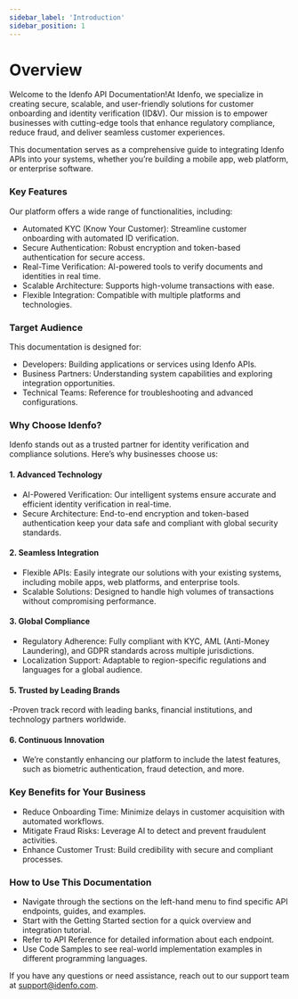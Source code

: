 ```yaml
---
sidebar_label: 'Introduction'
sidebar_position: 1
---
```


# Overview

Welcome to the Idenfo API Documentation!At Idenfo, we specialize in creating secure, scalable, and user-friendly solutions for customer onboarding and identity verification (ID&V). Our mission is to empower businesses with cutting-edge tools that enhance regulatory compliance, reduce fraud, and deliver seamless customer experiences.

This documentation serves as a comprehensive guide to integrating Idenfo APIs into your systems, whether you’re building a mobile app, web platform, or enterprise software.


### Key Features  
Our platform offers a wide range of functionalities, including:
- Automated KYC (Know Your Customer): Streamline customer onboarding with automated ID verification.
- Secure Authentication: Robust encryption and token-based authentication for secure access.
- Real-Time Verification: AI-powered tools to verify documents and identities in real time.
- Scalable Architecture: Supports high-volume transactions with ease.
- Flexible Integration: Compatible with multiple platforms and technologies.


### Target Audience  

This documentation is designed for:
- Developers: Building applications or services using Idenfo APIs.
- Business Partners: Understanding system capabilities and exploring integration opportunities.
- Technical Teams: Reference for troubleshooting and advanced configurations.

### Why Choose Idenfo?
Idenfo stands out as a trusted partner for identity verification and compliance solutions. Here’s why businesses choose us:

#### 1. Advanced Technology
- AI-Powered Verification: Our intelligent systems ensure accurate and efficient identity verification in real-time.
- Secure Architecture: End-to-end encryption and token-based authentication keep your data safe and compliant with global security standards.

#### 2. Seamless Integration
- Flexible APIs: Easily integrate our solutions with your existing systems, including mobile apps, web platforms, and enterprise tools.
- Scalable Solutions: Designed to handle high volumes of transactions without compromising performance.

#### 3. Global Compliance
- Regulatory Adherence: Fully compliant with KYC, AML (Anti-Money Laundering), and GDPR standards across multiple jurisdictions.
- Localization Support: Adaptable to region-specific regulations and languages for a global audience.

#### 5. Trusted by Leading Brands
-Proven track record with leading banks, financial institutions, and technology partners worldwide.

#### 6. Continuous Innovation
- We’re constantly enhancing our platform to include the latest features, such as biometric authentication, fraud detection, and more.

### Key Benefits for Your Business
- Reduce Onboarding Time: Minimize delays in customer acquisition with automated workflows.
- Mitigate Fraud Risks: Leverage AI to detect and prevent fraudulent activities.
- Enhance Customer Trust: Build credibility with secure and compliant processes.

### How to Use This Documentation
- Navigate through the sections on the left-hand menu to find specific API endpoints, guides, and examples.
- Start with the Getting Started section for a quick overview and integration tutorial.
- Refer to API Reference for detailed information about each endpoint.
- Use Code Samples to see real-world implementation examples in different programming languages.

If you have any questions or need assistance, reach out to our support team at support@idenfo.com.

<!-- ### Comprehensive Anti-Fraud Screening  
Our advanced anti-fraud detection module leverages document analysis techniques to identify key elements such as logos, signatures, and other security features. This automation reduces manual checks and enhances the verification process, making it more efficient and reliable.

### Adaptive User Experience with Configurable Presets  
Our SDK offers an adaptive user experience that adjusts to various environments, including low-bandwidth networks or different device capabilities. Additionally, the SDK supports configurable presets, allowing businesses to customize and control the verification flow to suit specific needs or compliance requirements. This flexibility ensures a tailored experience without compromising accuracy or security.

### OCR Integration  
Our OCR capabilities extract and digitize text from uploaded documents, reducing manual data entry and speeding up the onboarding process. This feature not only improves efficiency but also enhances the accuracy of data captured during verification.

![My Image](../static/img/sdk-features.png)
### IDV SDK Flow  

![My Image](../static/img/idv-sdk-flow-resize.png) -->


<!-- ### Getting started

To use Idenfo's IDV mobile SDKs, you must make some preparations

- Obtain authorization keys
- Choose required platform

### Authorization Keys

To generate requests using mobile SDKs, you need to obtain the authorization keys by following the given steps [here](/docs/platforms/ios#authorization). -->